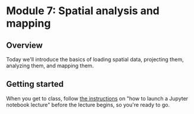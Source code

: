 # Module 7: Spatial analysis and mapping

## Overview

Today we'll introduce the basics of loading spatial data, projecting them, analyzing them, and mapping them.

## Getting started

When you get to class, follow [the instructions](../) on "how to launch a Jupyter notebook lecture" before the lecture begins, so you're ready to go.
